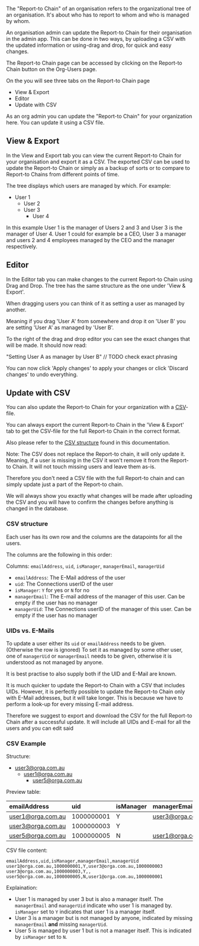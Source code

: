 The "Report-to Chain" of an organisation refers to the organizational tree of
an organisation.
It's about who has to report to whom and who is managed by whom.

An organisation admin can update the Report-to Chain for their organisation in
the admin app. This can be done in two ways, by uploading a CSV with the 
updated information or using-drag and drop, for quick and easy changes.

The Report-to Chain page can be accessed by clicking on the Report-to Chain button on the Org-Users page.


On the  you will see three tabs on the Report-to Chain page

- View & Export
- Editor
- Update with CSV

As an org admin you can update the "Report-to Chain" for your organization here. You can update it using a CSV file.

## View & Export

In the View and Export tab you can view the current Report-to Chain for your organisation and export it as a CSV. The exported CSV can be used to update the Report-to Chain or simply as a backup of sorts or to compare to Report-to Chains from different points of time.

The tree displays which users are managed by which.
For example:

- User 1
    - User 2
    - User 3
        - User 4

In this example User 1 is the manager of Users 2 and 3 and User 3 is the manager of User 4.
User 1 could for example be a CEO, User 3 a manager and users 2 and 4 employees managed by the CEO and the manager respectively.

## Editor

In the Editor tab you can make changes to the current Report-to Chain using Drag and Drop. The tree has the same structure as the one under 'View & Export'.

When dragging users you can think of it as setting a user as managed by another.

Meaning if you drag 'User A' from somewhere and drop it on 'User B' you are setting 'User A' as managed by 'User B'. 

To the right of the drag and drop editor you can see the exact changes that will be made. It should now read:

"Setting User A as manager by User B" // TODO check exact phrasing

You can now click 'Apply changes' to apply your changes or click 'Discard changes' to undo everything.

## Update with CSV

You can also update the Report-to Chain for your organization with a [CSV](https://en.wikipedia.org/wiki/Comma-separated_values)-file.

You can always export the current Report-to Chain in the 'View & Export' tab to get the CSV-file for the full Report-to Chain in the correct format.

Also please refer to the [CSV structure](#csv-structure) found in this documentation.

Note: The CSV does not replace the Report-to chain, it will only update it.
Meaning, if a user is missing in the CSV it won't remove it from the Report-to Chain. It will not touch missing users and leave them as-is.

Therefore you don't need a CSV file with the full Report-to chain and can simply update just a part of the Report-to chain.

We will always show you exactly what changes will be made after uploading the CSV and you will have to confirm the changes before anything is changed in the database.

### CSV structure

Each user has its own row and the columns are the datapoints for all the users.

The columns are the following in this order:

Columns: `emailAddress`, `uid`, `isManager`, `managerEmail`, `managerUid`

- `emailAddress`: The E-Mail address of the user
- `uid`: The Connections userID of the user
- `isManager`: `Y` for yes or `N` for no
- `managerEmail`: The E-mail address of the manager of this user. Can be empty if the user has no manager
- `managerUid`: The Connections userID of the manager of this user. Can be empty if the user has no manager

### UIDs vs. E-Mails

To update a user either its `uid` or `emailAddress` needs to be given. (Otherwise the row is ignored) To set it as managed by some other user, one of `managerUid` or `managerEmail` needs to be given, otherwise it is understood as not managed by anyone.

It is best practise to also supply both if the UID and E-Mail are known. 

It is much quicker to update the Report-to Chain with a CSV that includes UIDs. However, it is perfectly possible to update the Report-to Chain only with E-Mail addresses, but it will take longer. This is because we have to perform a look-up for every missing E-mail address.

Therefore we suggest to export and download the CSV for the full Report-to Chain after a successful update. It will include all UIDs and E-mail for all the users and you can edit said

### CSV Example

Structure:

- user3@orga.com.au
    - user1@orga.com.au
        - user5@orga.com.au

Preview table:

| emailAddress      | uid        | isManager | managerEmail      | managerUid |
| :---------------- | :--------- | :-------- | :---------------- | :--------- |
| user1@orga.com.au | 1000000001 | Y         | user3@orga.com.au | 1000000003 |
| user3@orga.com.au | 1000000003 | Y         |                   |            |
| user5@orga.com.au | 1000000005 | N         | user1@orga.com.au | 1000000001 |

CSV file content:

```csv
emailAddress,uid,isManager,managerEmail,managerUid
user1@orga.com.au,1000000001,Y,user3@orga.com.au,1000000003
user3@orga.com.au,1000000003,Y,,
user5@orga.com.au,1000000005,N,user1@orga.com.au,1000000001
```

Explaination:

  - User 1 is managed by user 3 but is also a manager itself. The `managerEmail` and `managerUid` indicate who user 1 is managed by. `isManager` set to `Y` indicates that user 1 is a manager itself.
  - User 3 is a manager but is not managed by anyone, indicated by missing `managerEmail` **and** missing `managerUid`.
  - User 5 is managed by user 1 but is not a manager itself. This is indicated by `isManager` set to `N`.